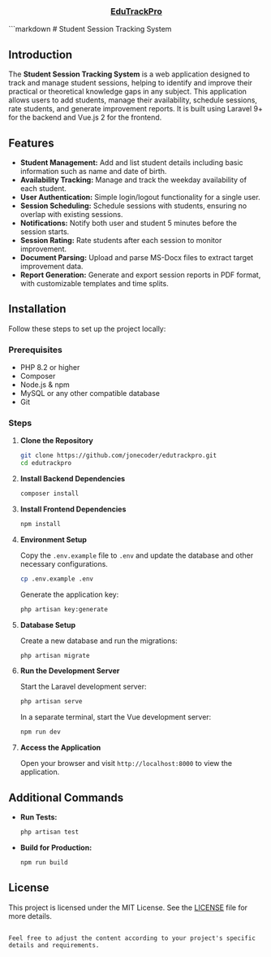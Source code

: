 <h3 align="center"><a href="https://github.com/jonecoder/edutrackpro" target="_blank">EduTrackPro</a></h3>
```markdown
# Student Session Tracking System

## Introduction

The **Student Session Tracking System** is a web application designed to track and manage student sessions, helping to identify and improve their practical or theoretical knowledge gaps in any subject. This application allows users to add students, manage their availability, schedule sessions, rate students, and generate improvement reports. It is built using Laravel 9+ for the backend and Vue.js 2 for the frontend.

## Features

- **Student Management:** Add and list student details including basic information such as name and date of birth.
- **Availability Tracking:** Manage and track the weekday availability of each student.
- **User Authentication:** Simple login/logout functionality for a single user.
- **Session Scheduling:** Schedule sessions with students, ensuring no overlap with existing sessions.
- **Notifications:** Notify both user and student 5 minutes before the session starts.
- **Session Rating:** Rate students after each session to monitor improvement.
- **Document Parsing:** Upload and parse MS-Docx files to extract target improvement data.
- **Report Generation:** Generate and export session reports in PDF format, with customizable templates and time splits.

## Installation

Follow these steps to set up the project locally:

### Prerequisites

- PHP 8.2 or higher
- Composer
- Node.js & npm
- MySQL or any other compatible database
- Git

### Steps

1. **Clone the Repository**

   ```bash
   git clone https://github.com/jonecoder/edutrackpro.git
   cd edutrackpro
   ```

2. **Install Backend Dependencies**

   ```bash
   composer install
   ```

3. **Install Frontend Dependencies**

   ```bash
   npm install
   ```

4. **Environment Setup**

   Copy the `.env.example` file to `.env` and update the database and other necessary configurations.

   ```bash
   cp .env.example .env
   ```

   Generate the application key:

   ```bash
   php artisan key:generate
   ```

5. **Database Setup**

   Create a new database and run the migrations:

   ```bash
   php artisan migrate
   ```

6. **Run the Development Server**

   Start the Laravel development server:

   ```bash
   php artisan serve
   ```

   In a separate terminal, start the Vue development server:

   ```bash
   npm run dev
   ```

7. **Access the Application**

   Open your browser and visit `http://localhost:8000` to view the application.

## Additional Commands

- **Run Tests:**
  ```bash
  php artisan test
  ```

- **Build for Production:**
  ```bash
  npm run build
  ```

## License

This project is licensed under the MIT License. See the [LICENSE](LICENSE) file for more details.

```

Feel free to adjust the content according to your project's specific details and requirements.
